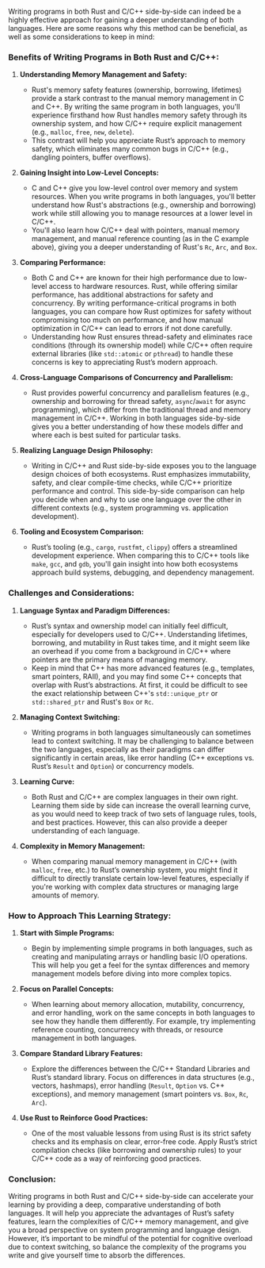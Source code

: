 Writing programs in both Rust and C/C++ side-by-side can indeed be a highly effective approach for gaining a deeper understanding of both languages. Here are some reasons why this method can be beneficial, as well as some considerations to keep in mind:

### Benefits of Writing Programs in Both Rust and C/C++:

1. **Understanding Memory Management and Safety:**
   - Rust's memory safety features (ownership, borrowing, lifetimes) provide a stark contrast to the manual memory management in C and C++. By writing the same program in both languages, you'll experience firsthand how Rust handles memory safety through its ownership system, and how C/C++ require explicit management (e.g., `malloc`, `free`, `new`, `delete`).
   - This contrast will help you appreciate Rust’s approach to memory safety, which eliminates many common bugs in C/C++ (e.g., dangling pointers, buffer overflows).

2. **Gaining Insight into Low-Level Concepts:**
   - C and C++ give you low-level control over memory and system resources. When you write programs in both languages, you'll better understand how Rust's abstractions (e.g., ownership and borrowing) work while still allowing you to manage resources at a lower level in C/C++.
   - You'll also learn how C/C++ deal with pointers, manual memory management, and manual reference counting (as in the C example above), giving you a deeper understanding of Rust's `Rc`, `Arc`, and `Box`.

3. **Comparing Performance:**
   - Both C and C++ are known for their high performance due to low-level access to hardware resources. Rust, while offering similar performance, has additional abstractions for safety and concurrency. By writing performance-critical programs in both languages, you can compare how Rust optimizes for safety without compromising too much on performance, and how manual optimization in C/C++ can lead to errors if not done carefully.
   - Understanding how Rust ensures thread-safety and eliminates race conditions (through its ownership model) while C/C++ often require external libraries (like `std::atomic` or `pthread`) to handle these concerns is key to appreciating Rust’s modern approach.

4. **Cross-Language Comparisons of Concurrency and Parallelism:**
   - Rust provides powerful concurrency and parallelism features (e.g., ownership and borrowing for thread safety, `async`/`await` for async programming), which differ from the traditional thread and memory management in C/C++. Working in both languages side-by-side gives you a better understanding of how these models differ and where each is best suited for particular tasks.

5. **Realizing Language Design Philosophy:**
   - Writing in C/C++ and Rust side-by-side exposes you to the language design choices of both ecosystems. Rust emphasizes immutability, safety, and clear compile-time checks, while C/C++ prioritize performance and control. This side-by-side comparison can help you decide when and why to use one language over the other in different contexts (e.g., system programming vs. application development).
   
6. **Tooling and Ecosystem Comparison:**
   - Rust’s tooling (e.g., `cargo`, `rustfmt`, `clippy`) offers a streamlined development experience. When comparing this to C/C++ tools like `make`, `gcc`, and `gdb`, you'll gain insight into how both ecosystems approach build systems, debugging, and dependency management.

### Challenges and Considerations:

1. **Language Syntax and Paradigm Differences:**
   - Rust’s syntax and ownership model can initially feel difficult, especially for developers used to C/C++. Understanding lifetimes, borrowing, and mutability in Rust takes time, and it might seem like an overhead if you come from a background in C/C++ where pointers are the primary means of managing memory.
   - Keep in mind that C++ has more advanced features (e.g., templates, smart pointers, RAII), and you may find some C++ concepts that overlap with Rust’s abstractions. At first, it could be difficult to see the exact relationship between C++'s `std::unique_ptr` or `std::shared_ptr` and Rust's `Box` or `Rc`.

2. **Managing Context Switching:**
   - Writing programs in both languages simultaneously can sometimes lead to context switching. It may be challenging to balance between the two languages, especially as their paradigms can differ significantly in certain areas, like error handling (C++ exceptions vs. Rust’s `Result` and `Option`) or concurrency models.

3. **Learning Curve:**
   - Both Rust and C/C++ are complex languages in their own right. Learning them side by side can increase the overall learning curve, as you would need to keep track of two sets of language rules, tools, and best practices. However, this can also provide a deeper understanding of each language.

4. **Complexity in Memory Management:**
   - When comparing manual memory management in C/C++ (with `malloc`, `free`, etc.) to Rust’s ownership system, you might find it difficult to directly translate certain low-level features, especially if you're working with complex data structures or managing large amounts of memory.

### How to Approach This Learning Strategy:

1. **Start with Simple Programs:**
   - Begin by implementing simple programs in both languages, such as creating and manipulating arrays or handling basic I/O operations. This will help you get a feel for the syntax differences and memory management models before diving into more complex topics.

2. **Focus on Parallel Concepts:**
   - When learning about memory allocation, mutability, concurrency, and error handling, work on the same concepts in both languages to see how they handle them differently. For example, try implementing reference counting, concurrency with threads, or resource management in both languages.

3. **Compare Standard Library Features:**
   - Explore the differences between the C/C++ Standard Libraries and Rust’s standard library. Focus on differences in data structures (e.g., vectors, hashmaps), error handling (`Result`, `Option` vs. C++ exceptions), and memory management (smart pointers vs. `Box`, `Rc`, `Arc`).

4. **Use Rust to Reinforce Good Practices:**
   - One of the most valuable lessons from using Rust is its strict safety checks and its emphasis on clear, error-free code. Apply Rust’s strict compilation checks (like borrowing and ownership rules) to your C/C++ code as a way of reinforcing good practices.

### Conclusion:

Writing programs in both Rust and C/C++ side-by-side can accelerate your learning by providing a deep, comparative understanding of both languages. It will help you appreciate the advantages of Rust’s safety features, learn the complexities of C/C++ memory management, and give you a broad perspective on system programming and language design. However, it’s important to be mindful of the potential for cognitive overload due to context switching, so balance the complexity of the programs you write and give yourself time to absorb the differences.
